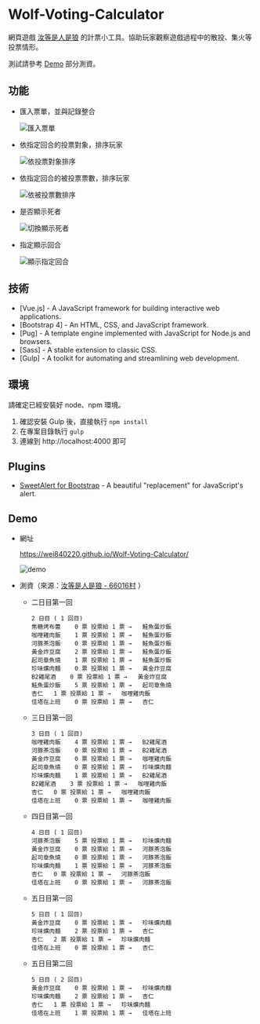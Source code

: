 # Wolf-Voting-Calculator

網頁遊戲 [汝等是人是狼](https://diam.ngct.net/index.php) 的計票小工具。協助玩家觀察遊戲過程中的散投、集火等投票情形。

測試請參考 [Demo](https://github.com/wei840220/Wolf-Voting-Calculator#demo) 部分測資。

## 功能

- 匯入票單，並與記錄整合

  ![匯入票單](docs/static/images/origin.png)

- 依指定回合的投票對象，排序玩家

  ![依投票對象排序](docs/static/images/sortByTarget.png)

- 依指定回合的被投票票數，排序玩家

  ![依被投票數排序](docs/static/images/sortByVotes.png)

- 是否顯示死者

  ![切換顯示死者](docs/static/images/showAliveOnly.png)

- 指定顯示回合

  ![顯示指定回合](docs/static/images/showSelected.png)

## 技術

- [Vue.js] - A JavaScript framework for building interactive web applications.
- [Bootstrap 4] - An HTML, CSS, and JavaScript framework.
- [Pug] - A template engine implemented with JavaScript for Node.js and browsers.
- [Sass] - A stable extension to classic CSS.
- [Gulp] - A toolkit for automating and streamlining web development.

## 環境

請確定已經安裝好 node、npm 環境。

1. 確認安裝 Gulp 後，直接執行 `npm install`
2. 在專案目錄執行 `gulp`
3. 連線到  http://localhost:4000 即可

## Plugins

- [SweetAlert for Bootstrap](https://github.com/lipis/bootstrap-sweetalert) - A beautiful "replacement" for JavaScript's alert.

## Demo

 - 網址

     https://wei840220.github.io/Wolf-Voting-Calculator/

     ![demo](docs/static/images/demo.gif)

 - 測資（來源：[汝等是人是狼 - 66016村](https://diam.ngct.net/old_log.php?log_mode=on&room_no=66016&reverse_log=on) ）

     - 二日目第一回

       ```
       2 日目 ( 1 回目)
       焦糖烤布蕾	0 票	投票給 1 票 →	鮭魚蛋炒飯
       咖哩雞肉飯	1 票	投票給 1 票 →	鮭魚蛋炒飯
       河豚茶泡飯	0 票	投票給 1 票 →	鮭魚蛋炒飯
       黃金炸豆腐	2 票	投票給 1 票 →	鮭魚蛋炒飯
       起司章魚燒	1 票	投票給 1 票 →	鮭魚蛋炒飯
       珍味爌肉麵	0 票	投票給 1 票 →	黃金炸豆腐
       B2雞尾酒	0 票	投票給 1 票 →	黃金炸豆腐
       鮭魚蛋炒飯	5 票	投票給 1 票 →	起司章魚燒
       杏仁	1 票	投票給 1 票 →	咖哩雞肉飯
       佳塔在上班	0 票	投票給 1 票 →	杏仁
       ```


     - 三日目第一回

       ```
       3 日目 ( 1 回目)
       咖哩雞肉飯	4 票	投票給 1 票 →	B2雞尾酒
       河豚茶泡飯	0 票	投票給 1 票 →	B2雞尾酒
       黃金炸豆腐	0 票	投票給 1 票 →	咖哩雞肉飯
       起司章魚燒	0 票	投票給 1 票 →	珍味爌肉麵
       珍味爌肉麵	1 票	投票給 1 票 →	B2雞尾酒
       B2雞尾酒	3 票	投票給 1 票 →	咖哩雞肉飯
       杏仁	0 票	投票給 1 票 →	咖哩雞肉飯
       佳塔在上班	0 票	投票給 1 票 →	咖哩雞肉飯
       ```

     - 四日目第一回

       ```
       4 日目 ( 1 回目)
       河豚茶泡飯	5 票	投票給 1 票 →	珍味爌肉麵
       黃金炸豆腐	0 票	投票給 1 票 →	河豚茶泡飯
       起司章魚燒	0 票	投票給 1 票 →	河豚茶泡飯
       珍味爌肉麵	1 票	投票給 1 票 →	河豚茶泡飯
       杏仁	0 票	投票給 1 票 →	河豚茶泡飯
       佳塔在上班	0 票	投票給 1 票 →	河豚茶泡飯
       ```

     - 五日目第一回

       ```
       5 日目 ( 1 回目)
       黃金炸豆腐	0 票	投票給 1 票 →	珍味爌肉麵
       珍味爌肉麵	2 票	投票給 1 票 →	杏仁
       杏仁	2 票	投票給 1 票 →	珍味爌肉麵
       佳塔在上班	0 票	投票給 1 票 →	杏仁
       ```

     - 五日目第二回

       ```
       5 日目 ( 2 回目)
       黃金炸豆腐	0 票	投票給 1 票 →	珍味爌肉麵
       珍味爌肉麵	2 票	投票給 1 票 →	杏仁
       杏仁	1 票	投票給 1 票 →	珍味爌肉麵
       佳塔在上班	1 票	投票給 1 票 →	佳塔在上班
       ```
